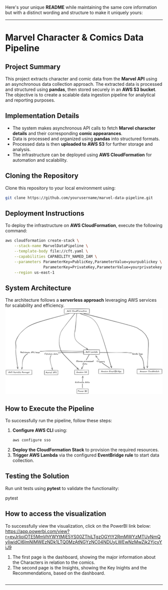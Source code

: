 Here's your unique **README** while maintaining the same core information but with a distinct wording and structure to make it uniquely yours:  

---

# **Marvel Character & Comics Data Pipeline**  

## **Project Summary**  
This project extracts character and comic data from the **Marvel API** using an asynchronous data collection approach. The extracted data is processed and structured using **pandas**, then stored securely in an **AWS S3 bucket**. The objective is to create a scalable data ingestion pipeline for analytical and reporting purposes.  

## **Implementation Details**  
- The system makes asynchronous API calls to fetch **Marvel character details** and their corresponding **comic appearances**.  
- Data is processed and organized using **pandas** into structured formats.  
- Processed data is then **uploaded to AWS S3** for further storage and analysis.  
- The infrastructure can be deployed using **AWS CloudFormation** for automation and scalability.  

## **Cloning the Repository**  
Clone this repository to your local environment using:  
```bash
git clone https://github.com/yourusername/marvel-data-pipeline.git
```  

## **Deployment Instructions**  
To deploy the infrastructure on **AWS CloudFormation**, execute the following command:  
```bash
aws cloudformation create-stack \
    --stack-name MarvelDataPipeline \
    --template-body file://cft.yaml \
    --capabilities CAPABILITY_NAMED_IAM \
    --parameters ParameterKey=PublicKey,ParameterValue=yourpublickey \
                 ParameterKey=PrivateKey,ParameterValue=yourprivatekey \
    --region us-east-1
```

## **System Architecture**  
The architecture follows a **serverless approach** leveraging AWS services for scalability and efficiency.  
![Marvel Data Architecture](marvel_data_architecture.png)  

## **How to Execute the Pipeline**  
To successfully run the pipeline, follow these steps:  
1. **Configure AWS CLI** using:  
   ```bash
   aws configure sso
   ```  
2. **Deploy the CloudFormation Stack** to provision the required resources.  
3. **Trigger AWS Lambda** via the configured **EventBridge rule** to start data collection.  

## **Testing the Solution**  
Run unit tests using **pytest** to validate the functionality:  

pytest

## **How to access the visualization**
To successfully view the visualization, click on the PowerBI link below:
https://app.powerbi.com/view?r=eyJrIjoiOTE5MmVhYWYtMjE5YS00ZThiLTgzOGYtY2RmMWYzMTUyNmQyIiwidCI6ImNlMWEzNDk1LTQ0MzAtNGYzNC04NDUyLWEwNzMwZjk2YjcyYiJ9
 
1. The first page is the dashboard, showing the major information about the Characters in relation to the comics.
2. The second page is the Insights, showing the Key Inights and the Recommendations, based on the dashboard.

```bash
```

---
